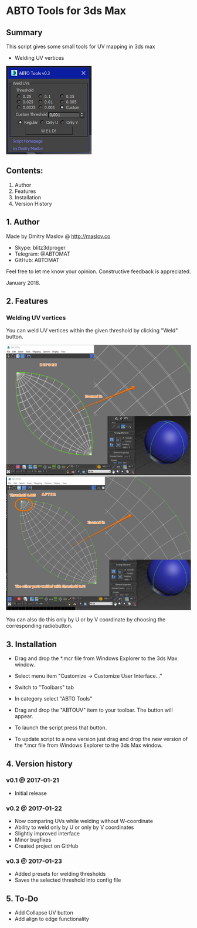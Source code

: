 # ABTO Tools for 3ds Max

## Summary

This script gives some small tools for UV mapping in 3ds max

* Welding UV vertices

![Screenshot](/readmeimages/screenshot.png)
	
## Contents:

1. Author
2. Features
3. Installation
4. Version History

## 1. Author

Made by Dmitry Maslov @ http://maslov.co
* Skype: blitz3dproger
* Telegram: @ABTOMAT
* GitHub: ABTOMAT

Feel free to let me know your opinion.
Constructive feedback is appreciated.

January 2018.

## 2. Features

### Welding UV vertices

You can weld UV vertices within the given threshold by clicking "Weld" button.


![Before welding](/readmeimages/welding_regular_before.png)
![After welding](/readmeimages/welding_regular_after.png)

You can also do this only by U or by V coordinate by choosing the corresponding radiobutton.

## 3. Installation

* Drag and drop the *.mcr file from Windows Explorer to the 3ds Max window.
* Select menu item "Customize -> Customize User Interface..."
* Switch to "Toolbars" tab
* In category select "ABTO Tools"
* Drag and drop the "ABTOUV" item to your toolbar. The button will appear.

* To launch the script press that button.

* To update script to a new version just drag and drop the new version of the *.mcr file from Windows Explorer to the 3ds Max window.

## 4. Version history

### v0.1 @ 2017-01-21

* Initial release

### v0.2 @ 2017-01-22

* Now comparing UVs while welding without W-coordinate
* Ability to weld only by U or only by V coordinates
* Slightly improved interface
* Minor bugfixes
* Created project on GitHub

### v0.3 @ 2017-01-23

* Added presets for welding thresholds
* Saves the selected threshold into config file

## 5. To-Do

* Add Collapse UV button
* Add align to edge functionality